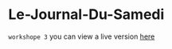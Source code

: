 # Le-Journal-Du-Samedi
`workshope 3`
you can view a live version [here](https://chanwarichawki.github.io/3Le-Journal-Du-Samedi/)
